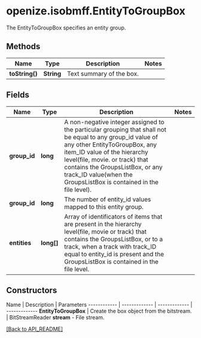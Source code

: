 # openize.isobmff.EntityToGroupBox

The EntityToGroupBox specifies an entity group.

## Methods

Name | Type | Description | Notes
------------ | ------------- | ------------- | -------------
**toString()** | **String** | Text summary of the box. | 

## Fields

Name | Type | Description | Notes
------------ | ------------- | ------------- | -------------
**group_id** | **long** | A non-negative integer assigned to the particular grouping that shall not be equal to any group_id value of any other EntityToGroupBox, any item_ID value of the hierarchy level(file, movie. or track) that contains the GroupsListBox, or any track_ID value(when the GroupsListBox is contained in the file level). | 
**group_id** | **long** | The number of entity_id values mapped to this entity group. | 
**entities** | **long[]** | Array of identificators of items that are present in the hierarchy level(file, movie or track) that contains the GroupsListBox, or to a track, when a track with track_ID equal to entity_id is present and the GroupsListBox is contained in the file level. | 

## Constructors

Name | Description | Parameters
------------ | ------------- | ------------- | -------------
**EntityToGroupBox** | Create the box object from the bitstream. | BitStreamReader **stream** - File stream.

[[Back to API_README]](API_README.md)
